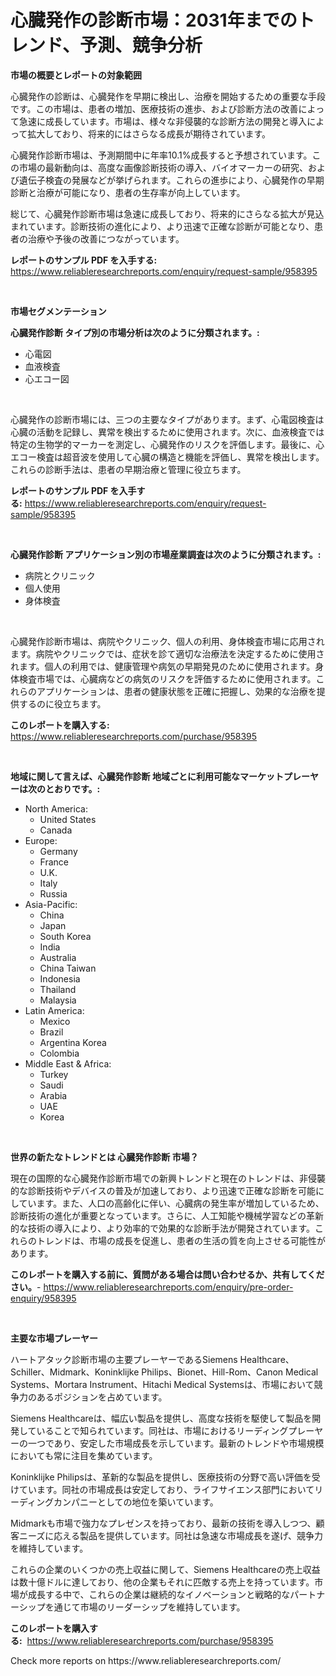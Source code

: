 <p><h1>心臓発作の診断市場：2031年までのトレンド、予測、競争分析</h1></p><p><strong>市場の概要とレポートの対象範囲</strong></p>
<p><p>心臓発作の診断は、心臓発作を早期に検出し、治療を開始するための重要な手段です。この市場は、患者の増加、医療技術の進歩、および診断方法の改善によって急速に成長しています。市場は、様々な非侵襲的な診断方法の開発と導入によって拡大しており、将来的にはさらなる成長が期待されています。</p><p>心臓発作診断市場は、予測期間中に年率10.1%成長すると予想されています。この市場の最新動向は、高度な画像診断技術の導入、バイオマーカーの研究、および遺伝子検査の発展などが挙げられます。これらの進歩により、心臓発作の早期診断と治療が可能になり、患者の生存率が向上しています。</p><p>総じて、心臓発作診断市場は急速に成長しており、将来的にさらなる拡大が見込まれています。診断技術の進化により、より迅速で正確な診断が可能となり、患者の治療や予後の改善につながっています。</p></p>
<p><strong>レポートのサンプル PDF を入手する:</strong> <a href="https://www.reliableresearchreports.com/enquiry/request-sample/958395">https://www.reliableresearchreports.com/enquiry/request-sample/958395</a></p>
<p>&nbsp;</p>
<p><strong>市場セグメンテーション</strong></p>
<p><strong>心臓発作診断 タイプ別の市場分析は次のように分類されます。:</strong></p>
<p><ul><li>心電図</li><li>血液検査</li><li>心エコー図</li></ul></p>
<p>&nbsp;</p>
<p><p>心臓発作の診断市場には、三つの主要なタイプがあります。まず、心電図検査は心臓の活動を記録し、異常を検出するために使用されます。次に、血液検査では特定の生物学的マーカーを測定し、心臓発作のリスクを評価します。最後に、心エコー検査は超音波を使用して心臓の構造と機能を評価し、異常を検出します。これらの診断手法は、患者の早期治療と管理に役立ちます。</p></p>
<p><strong>レポートのサンプル PDF を入手する:</strong>&nbsp;<a href="https://www.reliableresearchreports.com/enquiry/request-sample/958395">https://www.reliableresearchreports.com/enquiry/request-sample/958395</a></p>
<p>&nbsp;</p>
<p><strong> 心臓発作診断 アプリケーション別の市場産業調査は次のように分類されます。:</strong></p>
<p><ul><li>病院とクリニック</li><li>個人使用</li><li>身体検査</li></ul></p>
<p>&nbsp;</p>
<p><p>心臓発作診断市場は、病院やクリニック、個人の利用、身体検査市場に応用されます。病院やクリニックでは、症状を診て適切な治療法を決定するために使用されます。個人の利用では、健康管理や病気の早期発見のために使用されます。身体検査市場では、心臓病などの病気のリスクを評価するために使用されます。これらのアプリケーションは、患者の健康状態を正確に把握し、効果的な治療を提供するのに役立ちます。</p></p>
<p><strong>このレポートを購入する:</strong>&nbsp; <a href="https://www.reliableresearchreports.com/purchase/958395">https://www.reliableresearchreports.com/purchase/958395</a></p>
<p>&nbsp;</p>
<p><strong>地域に関して言えば、心臓発作診断 地域ごとに利用可能なマーケットプレーヤーは次のとおりです。:</strong></p>
<p><ul>
    <li>
        North America:
        <ul>
            <li>United States</li>
            <li>Canada</li>
        </ul>
    </li>
    <li>
        Europe:
        <ul>
            <li>Germany</li>
            <li>France</li>
            <li>U.K.</li>
            <li>Italy</li>
            <li>Russia</li>
        </ul>
    </li>
    <li>
        Asia-Pacific:
        <ul>
            <li>China</li>
            <li>Japan</li>
            <li>South Korea</li>
            <li>India</li>
            <li>Australia</li>
            <li>China Taiwan</li>
            <li>Indonesia</li>
            <li>Thailand</li>
            <li>Malaysia</li>
        </ul>
    </li>
    <li>
        Latin America:
        <ul>
            <li>Mexico</li>
            <li>Brazil</li>
            <li>Argentina Korea</li>
            <li>Colombia</li>
        </ul>
    </li>
    <li>
        Middle East & Africa:
        <ul>
            <li>Turkey</li>
            <li>Saudi</li>
            <li>Arabia</li>
            <li>UAE</li>
            <li>Korea</li>
        </ul>
    </li>
    </ul></p>
<p>&nbsp;</p>
<p><strong>世界の新たなトレンドとは 心臓発作診断 市場？</strong></p>
<p><p>現在の国際的な心臓発作診断市場での新興トレンドと現在のトレンドは、非侵襲的な診断技術やデバイスの普及が加速しており、より迅速で正確な診断を可能にしています。また、人口の高齢化に伴い、心臓病の発生率が増加しているため、診断技術の進化が重要となっています。さらに、人工知能や機械学習などの革新的な技術の導入により、より効率的で効果的な診断手法が開発されています。これらのトレンドは、市場の成長を促進し、患者の生活の質を向上させる可能性があります。</p></p>
<p><strong>このレポートを購入する前に、質問がある場合は問い合わせるか、共有してください。</strong>- <a href="https://www.reliableresearchreports.com/enquiry/pre-order-enquiry/958395">https://www.reliableresearchreports.com/enquiry/pre-order-enquiry/958395</a></p>
<p>&nbsp;</p>
<p><strong>主要な市場プレーヤー</strong></p>
<p><p>ハートアタック診断市場の主要プレーヤーであるSiemens Healthcare、Schiller、Midmark、Koninklijke Philips、Bionet、Hill-Rom、Canon Medical Systems、Mortara Instrument、Hitachi Medical Systemsは、市場において競争力のあるポジションを占めています。</p><p>Siemens Healthcareは、幅広い製品を提供し、高度な技術を駆使して製品を開発していることで知られています。同社は、市場におけるリーディングプレーヤーの一つであり、安定した市場成長を示しています。最新のトレンドや市場規模においても常に注目を集めています。</p><p>Koninklijke Philipsは、革新的な製品を提供し、医療技術の分野で高い評価を受けています。同社の市場成長は安定しており、ライフサイエンス部門においてリーディングカンパニーとしての地位を築いています。</p><p>Midmarkも市場で強力なプレゼンスを持っており、最新の技術を導入しつつ、顧客ニーズに応える製品を提供しています。同社は急速な市場成長を遂げ、競争力を維持しています。</p><p>これらの企業のいくつかの売上収益に関して、Siemens Healthcareの売上収益は数十億ドルに達しており、他の企業もそれに匹敵する売上を持っています。市場が成長する中で、これらの企業は継続的なイノベーションと戦略的なパートナーシップを通じて市場のリーダーシップを維持しています。</p></p>
<p><strong>このレポートを購入する:</strong>&nbsp;&nbsp;<a href="https://www.reliableresearchreports.com/purchase/958395">https://www.reliableresearchreports.com/purchase/958395</a></p>
<p>Check more reports on https://www.reliableresearchreports.com/</p>